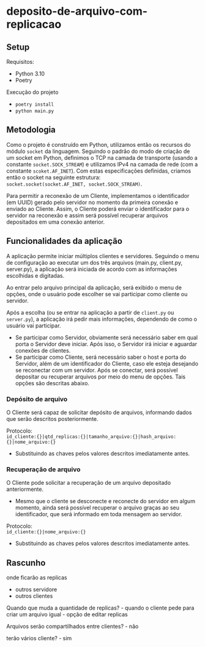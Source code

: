 # deposito-de-arquivo-com-replicacao

## Setup
Requisitos:
- Python 3.10
- Poetry

Execução do projeto
- `poetry install`
- `python main.py`

## Metodologia <!-- TODO:esse nome mesmo? -->
Como o projeto é construído em Python, utilizamos então os recursos do módulo `socket` da linguagem. Seguindo o padrão do modo de criação de um socket em Python, definimos o TCP na camada de transporte (usando a constante `socket.SOCK_STREAM`) e utilizamos IPv4 na camada de rede (com a constante `scoket.AF_INET`). Com estas especificações definidas, criamos então o socket na seguinte estrutura:  
`socket.socket(socket.AF_INET, socket.SOCK_STREAM)`.

<!-- TODO: Explicar sobre Threading -->

<!-- TODO: Corrigir questão do UUID e onde ele é gerado -->
Para permitir a reconexão de um Cliente, implementamos o identificador (em UUID) gerado pelo servidor no momento da primeira conexão e enviado ao Cliente. Assim, o Cliente poderá enviar o identificador para o servidor na reconexão e assim será possível recuperar arquivos depositados em uma conexão anterior.

## Funcionalidades da aplicação
A aplicação permite iniciar múltiplos clientes e servidores.
Seguindo o menu de configuração ao executar um dos três arquivos (main.py, client.py, server.py), a aplicação será iniciada de acordo com as informações escolhidas e digitadas.

Ao entrar pelo arquivo principal da aplicação, será exibido o menu de opções, onde o usuário pode escolher se vai participar como cliente ou servidor.

Após a escolha (ou se entrar na aplicação a partir de `client.py` ou `server.py`), a aplicação irá pedir mais informações, dependendo de como o usuário vai participar.
- Se participar como Servidor, obviamente será necessário saber em qual porta o Servidor deve iniciar. Após isso, o Servidor irá iniciar e aguardar conexões de clientes.
- Se participar como Cliente, será necessário saber o host e porta do Servidor, além de um identificador do Cliente, caso ele esteja desejando se reconectar com um servidor. Após se conectar, será possível depositar ou recuperar arquivos por meio do menu de opções. Tais opções são descritas abaixo.

### Depósito de arquivo
O Cliente será capaz de solicitar depósito de arquivos, informando dados que serão descritos posteriormente.

<!-- TODO: Reajustar como é os protocolos -->
Protocolo:  
`id_cliente:{}|qtd_replicas:{}|tamanho_arquivo:{}|hash_arquivo:{}|nome_arquivo:{}`
 - Substituindo as chaves pelos valores descritos imediatamente antes.

### Recuperação de arquivo
O Cliente pode solicitar a recuperação de um arquivo depositado anteriormente.
- Mesmo que o cliente se desconecte e reconecte do servidor em algum momento, ainda será possível recuperar o arquivo graças ao seu identificador, que será informado em toda mensagem ao servidor.

Protocolo:  
`id_cliente:{}|nome_arquivo:{}`
 - Substituindo as chaves pelos valores descritos imediatamente antes.

## Rascunho
onde ficarão as replicas
 - outros servidore
 - outros clientes

Quando que muda a quantidade de replicas?
    - quando o cliente pede para criar um arquivo igual
    - opção de editar replicas

Arquivos serão compartilhados entre clientes?
    - não

terão vários cliente?
    - sim


